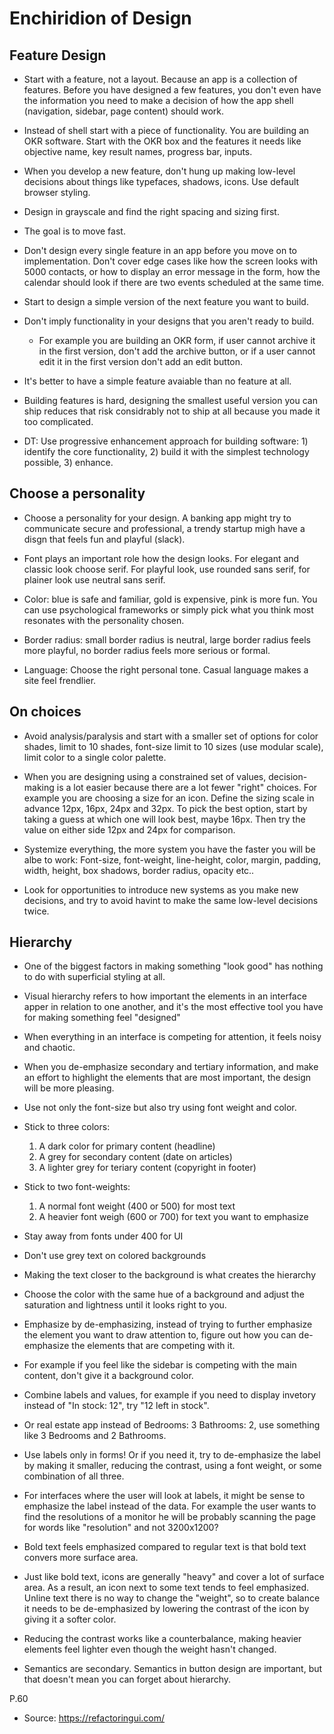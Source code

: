 # Enchiridion of Design

## Feature Design

* Start with a feature, not a layout. Because an app is a collection of
features. Before you have designed a few features, you don't even have the
information you need to make a decision of how the app shell (navigation,
                                                              sidebar, page
                                                              content)
should work.

* Instead of shell start with a piece of functionality. You are building an OKR
software. Start with the OKR box and the features it needs like objective name,
key result names, progress bar, inputs.

* When you develop a new feature, don't hung up making low-level decisions about
things like typefaces, shadows, icons. Use default browser styling.

* Design in grayscale and find the right spacing and sizing first.

* The goal is to move fast.

* Don't design every single feature in an app before you move on to
implementation. Don't cover edge cases like how the screen looks with 5000
contacts, or how to display an error message in the form, how the calendar
should look if there are two events scheduled at the same time.

* Start to design a simple version of the next feature you want to build.

* Don't imply functionality in your designs that you aren't ready to build.
  * For example you are building an OKR form, if user cannot archive it in the
first version, don't add the archive button, or if a user cannot edit it in the first version don't
add an edit button.

* It's better to have a simple feature avaiable than no feature at all.

* Building features is hard, designing the smallest useful version you can ship
reduces that risk considrably not to ship at all because you made it too
complicated.

* DT: Use progressive enhancement approach for building software: 1) identify
the core functionality, 2) build it with the simplest technology possible, 3)
enhance.

## Choose a personality
* Choose a personality for your design. A banking app might try to communicate
secure and professional, a trendy startup migh have a disgn that feels fun and
playful (slack).

* Font plays an important role how the design looks. For elegant and classic
look choose serif. For playful look, use rounded sans serif, for plainer look
use neutral sans serif.

* Color: blue is safe and familiar, gold is expensive, pink is more fun. You can
use psychological frameworks or simply pick what you think most resonates with
the personality chosen.

* Border radius: small border radius is neutral, large border radius feels more
playful, no border radius feels more serious or formal.

* Language: Choose the right personal tone. Casual language makes a site feel
frendlier.

## On choices

* Avoid analysis/paralysis and start with a smaller set of options for color
shades, limit to 10 shades, font-size limit to 10 sizes (use modular scale),
limit color to a single color palette.

* When you are designing using a constrained set of values, decision-making is a
lot easier because there are a lot fewer "right" choices. For example you are
choosing a size for an icon. Define the sizing scale in advance 12px, 16px, 24px
and 32px. To pick the best option, start by taking a guess at which one will
look best, maybe 16px. Then try the value on either side 12px and 24px for
comparison.

* Systemize everything, the more system you have the faster you will be albe to
work: Font-size, font-weight, line-height, color, margin, padding, width,
height, box shadows, border radius, opacity etc..

* Look for opportunities to introduce new systems as you make new decisions, and
try to avoid havint to make the same low-level decisions twice.

## Hierarchy

* One of the biggest factors in making something "look good" has nothing to do
with superficial styling at all.

* Visual hierarchy refers to how important the elements in an interface apper in
relation to one another, and it's the most effective tool you have for making
something feel "designed"

* When everything in an interface is competing for attention, it feels noisy and
chaotic.

* When you de-emphasize secondary and tertiary information, and make an effort
to highlight the elements that are most important, the design will be more
pleasing.

* Use not only the font-size but also try using font weight and color.

* Stick to three colors:
  1. A dark color for primary content (headline)
  2. A grey for secondary content (date on articles)
  3. A lighter grey for teriary content (copyright in footer)

* Stick to two font-weights:
  1. A normal font weight (400 or 500) for most text
  2. A heavier font weigh (600 or 700) for text you want to emphasize

* Stay away from fonts under 400 for UI

* Don't use grey text on colored backgrounds

* Making the text closer to the background is what creates the hierarchy

* Choose the color with the same hue of a background and adjust the saturation
and lightness until it looks right to you.

* Emphasize by de-emphasizing, instead of trying to further emphasize the
element you want to draw attention to, figure out how you can de-emphasize the
elements that are competing with it.

* For example if you feel like the sidebar is competing with the main content,
don't give it a background color.

* Combine labels and values, for example if you need to display invetory instead
of "In stock: 12", try "12 left in stock".

* Or real estate app instead of Bedrooms: 3 Bathrooms: 2, use something like 3
Bedrooms and 2 Bathrooms.

* Use labels only in forms! Or if you need it, try to de-emphasize the label by
making it smaller, reducing the contrast, using a font weight, or some
combination of all three.

* For interfaces where the user will look at labels, it might be sense to
emphasize the label instead of the data. For example the user wants to find the
resolutions of a monitor he will be probably scanning the page for words like
"resolution" and not 3200x1200?

* Bold text feels emphasized compared to regular text is that bold text convers
more surface area.

* Just like bold text, icons are generally "heavy" and cover a lot of surface
area. As a result, an icon next to some text tends to feel emphasized. Unline
text there is no way to change the "weight", so to create balance it needs to be
de-emphasized by lowering the contrast of the icon by giving it a softer color.

* Reducing the contrast works like a counterbalance, making heavier elements
feel lighter even though the weight hasn't changed.

* Semantics are secondary. Semantics in button design are important, but that
doesn't mean you can forget about hierarchy.

P.60

* Source: https://refactoringui.com/

